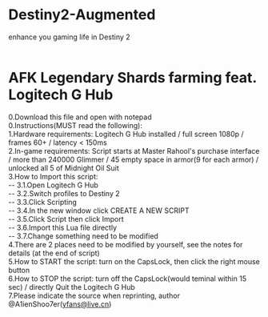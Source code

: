 # Destiny2-Augmented
enhance you gaming life in Destiny 2 <br><br>

# AFK Legendary Shards farming feat. Logitech G Hub
0.Download this file and open with notepad<br>
0.Instructions(MUST read the following):<br>
1.Hardware requirements: Logitech G Hub installed / full screen 1080p / frames 60+ / latency < 150ms<br>
2.In-game requirements: Script starts at Master Rahool's purchase interface / more than 240000 Glimmer / 45 empty space in armor(9 for each armor) / unlocked all 5 of Midnight Oil Suit<br>
3.How to Import this script:<br>
--  3.1.Open Logitech G Hub<br>
--  3.2.Switch profiles to Destiny 2<br>
--  3.3.Click Scripting<br>
--  3.4.In the new window click CREATE A NEW SCRIPT<br>
--  3.5.Click Script then click Import<br>
--  3.6.Import this Lua file directly<br>
--  3.7.Change something need to be modified<br>
4.There are 2 places need to be modified by yourself, see the notes for details (at the end of script)<br>
5.How to START the script: turn on the CapsLock, then click the right mouse button<br>
6.How to STOP the script: turn off the CapsLock(would teminal within 15 sec) / directly Quit the Logitech G Hub<br>
7.Please indicate the source when reprinting, author @A1ienShoo7er(yfans@live.cn)<br>
